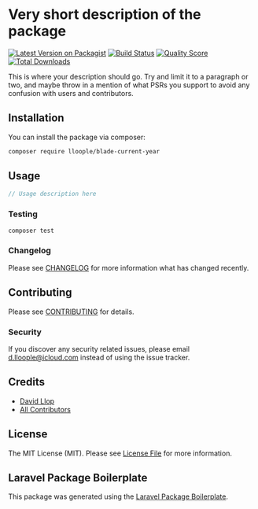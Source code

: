 # Very short description of the package

[![Latest Version on Packagist](https://img.shields.io/packagist/v/lloople/blade-current-year.svg?style=flat-square)](https://packagist.org/packages/lloople/blade-current-year)
[![Build Status](https://img.shields.io/travis/lloople/blade-current-year/master.svg?style=flat-square)](https://travis-ci.org/lloople/blade-current-year)
[![Quality Score](https://img.shields.io/scrutinizer/g/lloople/blade-current-year.svg?style=flat-square)](https://scrutinizer-ci.com/g/lloople/blade-current-year)
[![Total Downloads](https://img.shields.io/packagist/dt/lloople/blade-current-year.svg?style=flat-square)](https://packagist.org/packages/lloople/blade-current-year)

This is where your description should go. Try and limit it to a paragraph or two, and maybe throw in a mention of what PSRs you support to avoid any confusion with users and contributors.

## Installation

You can install the package via composer:

```bash
composer require lloople/blade-current-year
```

## Usage

``` php
// Usage description here
```

### Testing

``` bash
composer test
```

### Changelog

Please see [CHANGELOG](CHANGELOG.md) for more information what has changed recently.

## Contributing

Please see [CONTRIBUTING](CONTRIBUTING.md) for details.

### Security

If you discover any security related issues, please email d.lloople@icloud.com instead of using the issue tracker.

## Credits

- [David Llop](https://github.com/lloople)
- [All Contributors](../../contributors)

## License

The MIT License (MIT). Please see [License File](LICENSE.md) for more information.

## Laravel Package Boilerplate

This package was generated using the [Laravel Package Boilerplate](https://laravelpackageboilerplate.com).